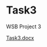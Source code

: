 # Task3
WSB Project 3

[Task3.docx](https://github.com/AndriiSkoromnyi/Task3/files/12570716/Task3.docx)
